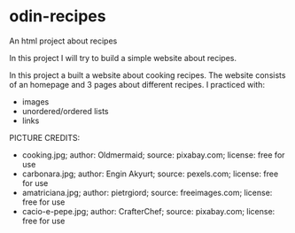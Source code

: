 # odin-recipes
An html project about recipes

In this project I will try to build a simple website
about recipes.

In this project a built a website about cooking recipes.
The website consists of an homepage and 3 pages about different recipes.
I practiced with:
- images
- unordered/ordered lists
- links

PICTURE CREDITS:
- cooking.jpg; author: Oldmermaid; source: pixabay.com; license: free for use
- carbonara.jpg; author: Engin Akyurt; source: pexels.com; license: free for use
- amatriciana.jpg; author: pietrgiord; source: freeimages.com; license: free for use
- cacio-e-pepe.jpg; author: CrafterChef; source: pixabay.com; license: free for use
